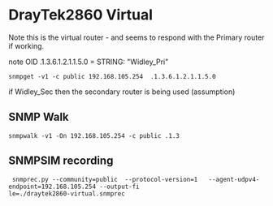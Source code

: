# DrayTek2860  Virtual

Note this is the virtual router - and seems to respond with the Primary router if working. 

note OID .1.3.6.1.2.1.1.5.0 = STRING: "Widley_Pri"

```
snmpget -v1 -c public 192.168.105.254  .1.3.6.1.2.1.1.5.0
```

if Widley_Sec then the secondary router is being used (assumption)

## SNMP Walk

```
snmpwalk -v1 -On 192.168.105.254 -c public .1.3
```

## SNMPSIM recording

```
 snmprec.py --community=public  --protocol-version=1   --agent-udpv4-endpoint=192.168.105.254 --output-fi
le=./draytek2860-virtual.snmprec
```